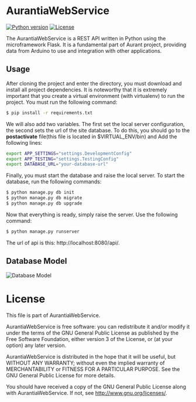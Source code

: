 # AurantiaWebService
[![Python version](https://img.shields.io/badge/python-v2.7-orange.svg)](https://www.python.org/downloads/)
[![License](https://img.shields.io/badge/license-GPL-blue.svg)](http://www.gnu.org/licenses/gpl-3.0.en.html)

The AurantiaWebService is a REST API written in Python using the microframework Flask. It is a fundamental part of Aurant project, providing data from Arduino to use and integration with other applications.

## Usage
After cloning the project and enter the directory, you must download and install all project dependencies. It is noteworthy that it is extremely important that you create a virtual environment (with virtualenv) to run the project. You must run the following command:
```sh
$ pip install -r requirements.txt
```
We will also add two variables. The first set the local server configuration, the second sets the url of the site database. To do this, you should go to the **postactivate** file(this file is located in $VIRTUAL_ENV/bin) and Add the following lines:
```sh
export APP_SETTINGS="settings.DevelopmentConfig"
export APP_TESTING="settings.TestingConfig"
export DATABASE_URL="your-database-url"
```
Finally, you must start the database and raise the local server. To start the database, run the following commands:
```sh
$ python manage.py db init
$ python manage.py db migrate
$ python manage.py db upgrade
```
Now that everything is ready, simply raise the server. Use the following command:
```sh
$ python manage.py runserver
```
The url of api is this: http://localhost:8080/api/.

## Database Model
![Database Model](https://i.imgsafe.org/2770e91.jpg)

# License

This file is part of AurantiaWebService.

AurantiaWebService is free software: you can redistribute it and/or modify
it under the terms of the GNU General Public License as published by
the Free Software Foundation, either version 3 of the License, or
(at your option) any later version.

AurantiaWebService is distributed in the hope that it will be useful,
but WITHOUT ANY WARRANTY; without even the implied warranty of
MERCHANTABILITY or FITNESS FOR A PARTICULAR PURPOSE.  See the
GNU General Public License for more details.

You should have received a copy of the GNU General Public License
along with AurantiaWebService.  If not, see <http://www.gnu.org/licenses/>.
